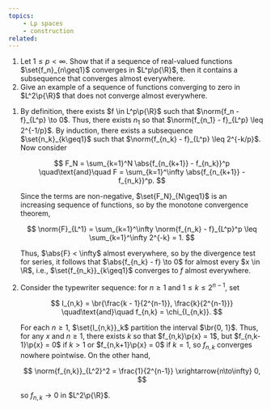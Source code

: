 ```yaml
---
topics:
    - Lp spaces
    - construction
related:
---
```


<problem>

1. Let $1 \leq p < \infty$. Show that if a sequence of real-valued functions $\set{f_n}_{n\geq1}$ converges in $L^p\p{\R}$, then it contains a subsequence that converges almost everywhere.
2. Give an example of a sequence of functions converging to zero in $L^2\p{\R}$ that does not converge almost everywhere.

</problem>

<solution>

1. By definition, there exists $f \in L^p\p{\R}$ such that $\norm{f_n - f}_{L^p} \to 0$. Thus, there exists $n_1$ so that $\norm{f_{n_1} - f}_{L^p} \leq 2^{-1/p}$. By induction, there exists a subsequence $\set{n_k}_{k\geq1}$ such that $\norm{f_{n_k} - f}_{L^p} \leq 2^{-k/p}$. Now consider

    $$
    F_N = \sum_{k=1}^N \abs{f_{n_{k+1}} - f_{n_k}}^p
    \quad\text{and}\quad
    F = \sum_{k=1}^\infty \abs{f_{n_{k+1}} - f_{n_k}}^p.
    $$

    Since the terms are non-negative, $\set{F_N}_{N\geq1}$ is an increasing sequence of functions, so by the monotone convergence theorem,

    $$
    \norm{F}_{L^1}
        = \sum_{k=1}^\infty \norm{f_{n_k} - f}_{L^p}^p
        \leq \sum_{k=1}^\infty 2^{-k}
        = 1.
    $$

    Thus, $\abs{F} < \infty$ almost everywhere, so by the divergence test for series, it follows that $\abs{f_{n_k} - f} \to 0$ for almost every $x \in \R$, i.e., $\set{f_{n_k}}_{k\geq1}$ converges to $f$ almost everywhere.

2. Consider the typewriter sequence: for $n \geq 1$ and $1 \leq k \leq 2^{n-1}$, set

    $$
    I_{n,k} = \br{\frac{k - 1}{2^{n-1}}, \frac{k}{2^{n-1}}}
    \quad\text{and}\quad
    f_{n,k} = \chi_{I_{n,k}}.
    $$

    For each $n \geq 1$, $\set{I_{n,k}}_k$ partition the interval $\br{0, 1}$. Thus, for any $x$ and $n \geq 1$, there exists $k$ so that $f_{n,k}\p{x} = 1$, but $f_{n,k-1}\p{x} = 0$ if $k > 1$ or $f_{n,k+1}\p{x} = 0$ if $k = 1$, so $f_{n,k}$ converges nowhere pointwise. On the other hand,

    $$
    \norm{f_{n,k}}_{L^2}^2 = \frac{1}{2^{n-1}} \xrightarrow{n\to\infty} 0,
    $$

    so $f_{n,k} \to 0$ in $L^2\p{\R}$.

</solution>

